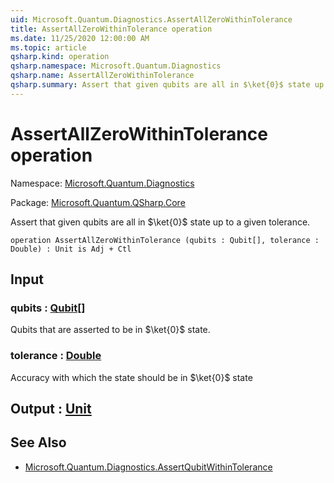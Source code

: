 ```yaml
---
uid: Microsoft.Quantum.Diagnostics.AssertAllZeroWithinTolerance
title: AssertAllZeroWithinTolerance operation
ms.date: 11/25/2020 12:00:00 AM
ms.topic: article
qsharp.kind: operation
qsharp.namespace: Microsoft.Quantum.Diagnostics
qsharp.name: AssertAllZeroWithinTolerance
qsharp.summary: Assert that given qubits are all in $\ket{0}$ state up to a given tolerance.
---
```


# AssertAllZeroWithinTolerance operation

Namespace: [Microsoft.Quantum.Diagnostics](xref:Microsoft.Quantum.Diagnostics)

Package: [Microsoft.Quantum.QSharp.Core](https://nuget.org/packages/Microsoft.Quantum.QSharp.Core)


Assert that given qubits are all in $\ket{0}$ state up to a given tolerance.

```qsharp
operation AssertAllZeroWithinTolerance (qubits : Qubit[], tolerance : Double) : Unit is Adj + Ctl
```


## Input

### qubits : [Qubit](xref:microsoft.quantum.concepts.the-qubit)[]

Qubits that are asserted to be in $\ket{0}$ state.


### tolerance : [Double](xref:microsoft.quantum.user-guide.language.types)

Accuracy with which the state should be in $\ket{0}$ state



## Output : [Unit](xref:microsoft.quantum.user-guide.language.types)



## See Also

- [Microsoft.Quantum.Diagnostics.AssertQubitWithinTolerance](xref:Microsoft.Quantum.Diagnostics.AssertQubitWithinTolerance)